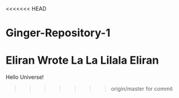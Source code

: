 <<<<<<< HEAD
# Ginger-Repository-1
Eliran Wrote
La La
Lilala
Eliran
=======
Hello Universe!
>>>>>>> origin/master
for commit 